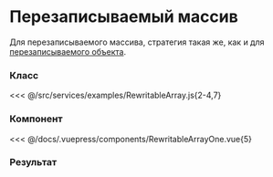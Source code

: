 # Перезаписываемый массив

Для перезаписываемого массива, стратегия такая же, как и для [перезаписываемого объекта](/class/object/rewritable).

### Класс

<<< @/src/services/examples/RewritableArray.js{2-4,7}

### Компонент

<<< @/docs/.vuepress/components/RewritableArrayOne.vue{5}

### Результат

<rewritable-array-one />
<rewritable-array-two />